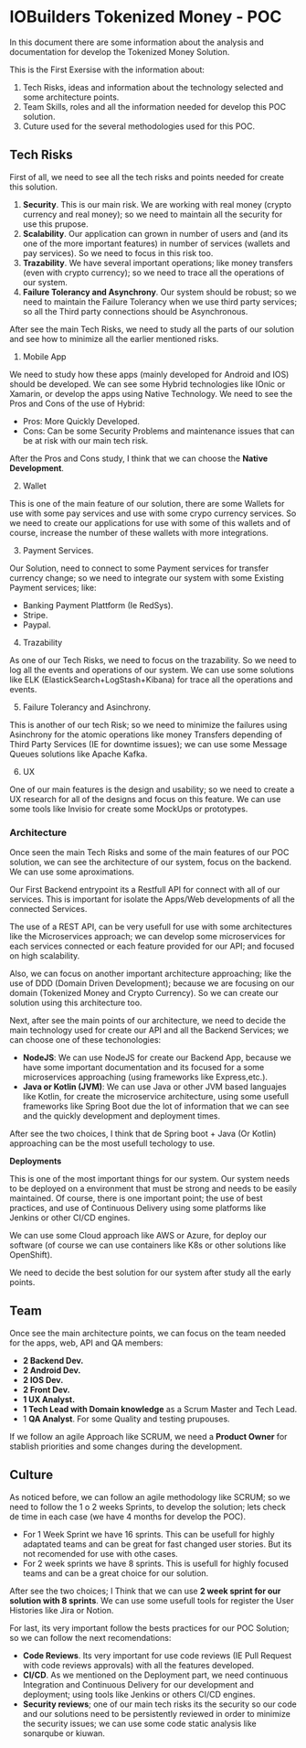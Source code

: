 # IOBuilders Tokenized Money - POC

In this document there are some information about the analysis and documentation for develop the Tokenized Money Solution.

This is the First Exersise with the information about:

1. Tech Risks, ideas and information about the technology selected and some architecture points.
2. Team Skills, roles and all the information needed for develop this POC solution.
3. Cuture used for the several methodologies used for this POC.

## Tech Risks

First of all, we need to see all the tech risks and points needed for create this solution.

1. **Security**. This is our main risk. We are working with real money (crypto currency and real money); so we need to maintain all the security for use this prupose.
2. **Scalability**. Our application can grown in number of users and (and its one of the more important features) in number of services (wallets and pay services). So we need to focus in this risk too.
3. **Trazability**. We have several important operations; like money transfers (even with crypto currency); so we need to trace all the operations of our system.
4. **Failure Tolerancy and Asynchrony**. Our system should be robust; so we need to maintain the Failure Tolerancy when we use third party services; so all the Third party connections should be Asynchronous.

After see the main Tech Risks, we need to study all the parts of our solution and see how to minimize all the earlier mentioned risks.

1. Mobile App

We need to study how these apps (mainly developed for Android and IOS) should be developed. We can see some Hybrid technologies like IOnic or Xamarin, or develop the apps using Native Technology. We need to see the Pros and Cons of the use of Hybrid:

* Pros: More Quickly Developed.
* Cons: Can be some Security Problems and maintenance issues that can be at risk with our main tech risk.

After the Pros and Cons study, I think that we can choose the **Native Development**.

2. Wallet

This is one of the main feature of our solution, there are some Wallets for use with some pay services and use with some crypo currency services. So we need to create our applications for use with some of this wallets and of course, increase the number of these wallets with more integrations.

3. Payment Services.

Our Solution, need to connect to some Payment services for transfer currency change; so we need to integrate our system with some Existing Payment services; like:

* Banking Payment Plattform (Ie RedSys).
* Stripe.
* Paypal.

4. Trazability

As one of our Tech Risks, we need to focus on the trazability. So we need to log all the events and operations of our system. We can use some solutions like ELK (ElastickSearch+LogStash+Kibana) for trace all the operations and events.

5. Failure Tolerancy and Asinchrony.

This is another of our tech Risk; so we need to minimize the failures using Asinchrony for the atomic operations like money Transfers depending of Third Party Services (IE for downtime issues); we can use some Message Queues solutions like Apache Kafka.

6. UX

One of our main features is the design and usability; so we need to create a UX research for all of the designs and focus on this feature. We can use some tools like Invisio for create some MockUps or prototypes.

### Architecture

Once seen the main Tech Risks and some of the main features of our POC solution, we can see the architecture of our system, focus on the backend. We can use some aproximations.

Our First Backend entrypoint its a Restfull API for connect with all of our services. This is important for isolate the Apps/Web developments of all the connected Services.

The use of a REST API, can be very usefull for use with some architectures like the Microservices approach; we can develop some microservices for each services connected or each feature provided for our API; and focused on high scalability.

Also, we can focus on another important architecture approaching; like the use of DDD (Domain Driven Development); because we are focusing on our domain (Tokenized Money and Crypto Currency). So we can create our solution using this architecture too.

Next, after see the main points of our architecture, we need to decide the main technology used for create our API and all the Backend Services; we can choose one of these techonologies:

* **NodeJS**: We can use NodeJS for create our Backend App, because we have some important documentation and its focused for a some microservices approaching (using frameworks like Express,etc.).
* **Java or Kotlin (JVM)**: We can use Java or other JVM based languajes like Kotlin, for create the microservice architecture, using some usefull frameworks like Spring Boot due the lot of information that we can see and the quickly development and deployment times.

After see the two choices, I think that de Spring boot + Java (Or Kotlin) approaching can be the most usefull techology to use.

**Deployments**

This is one of the most important things for our system. Our system needs to be deployed on a environment that must be strong and needs to be easily maintained. Of course, there is one important point; the use of best practices, and use of Continuous Delivery using some platforms like Jenkins or other CI/CD engines.

We can use some Cloud approach like AWS or Azure, for deploy our software (of course we can use containers like K8s or other solutions like OpenShift).

We need to decide the best solution for our system after study all the early points.

## Team

Once see the main architecture points, we can focus on the team needed for the apps, web, API and QA members:

* **2 Backend Dev.**
* **2 Android Dev.**
* **2 IOS Dev.**
* **2 Front Dev.**
* **1 UX Analyst.**
* **1 Tech Lead with Domain knowledge** as a Scrum Master and Tech Lead.
* 1 **QA Analyst**. For some Quality and testing prupouses.

If we follow an agile Approach like SCRUM, we need a **Product Owner** for stablish priorities and some changes during the development.

## Culture

As noticed before, we can follow an agile methodology like SCRUM; so we need to follow the 1 o 2 weeks Sprints, to develop the solution; lets check de time in each case (we have 4 months for develop the POC).

* For 1 Week Sprint we have 16 sprints. This can be usefull for highly adaptated teams and can be great for fast changed user stories. But its not recomended for use with othe cases.
* For 2 week sprints we have 8 sprints. This is usefull for highly focused teams and can be a great choice for our solution.

After see the two choices; I Think that we can use **2 week sprint for our solution with 8 sprints**. We can use some usefull tools for register the User Histories like Jira or Notion.

For last, its very important follow the bests practices for our POC Solution; so we can follow the next recomendations:

* **Code Reviews**. Its very important for use code reviews (IE Pull Request with code reviews approvals) with all the features developed.
* **CI/CD**. As we mentioned on the Deployment part, we need continuous Integration and Continuous Delivery for our development and deployment; using tools like Jenkins or others CI/CD engines.
* **Security reviews**; one of our main tech risks its the security so our code and our solutions need to be persistently reviewed in order to minimize the security issues; we can use some code static analysis like sonarqube or kiuwan.
